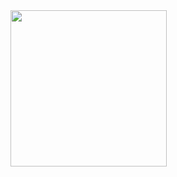 <img src="https://i.giphy.com/media/v1.Y2lkPTc5MGI3NjExdHlxb3Zia2IzMWUxbXZoaXgxbDZvNmpjYXBoZW5yOXRiaWZ6cDBvaSZlcD12MV9pbnRlcm5hbF9naWZfYnlfaWQmY3Q9Zw/Swn5yuXfDhg40/giphy.gif" width="250" />
